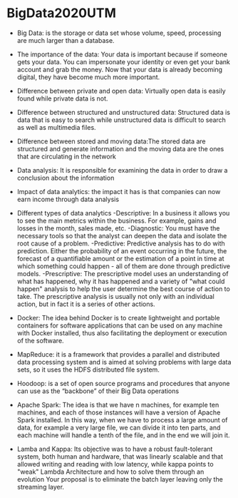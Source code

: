 # BigData2020UTM

+ Big Data: is the storage or data set whose volume, speed, processing are much larger than a database.

+ The importance of the data: Your data is important because if someone gets your data. You can impersonate your identity or even get your bank account and grab the money. Now that your data is already becoming digital, they have become much more important.

+ Difference between private and open data: Virtually open data is easily found while private data is not.

+ Difference between structured and unstructured data: Structured data is data that is easy to search while unstructured data is difficult to search as well as multimedia files.

+ Difference between stored and moving data:The stored data are structured and generate information and the moving data are the ones that are circulating in the network

+ Data analysis: It is responsible for examining the data in order to draw a conclusion about the information

+ Impact of data analytics: the impact it has is that companies can now earn income through data analysis

+ Different types of data analytics
-Descriptive: In a business it allows you to see the main metrics within the business. For example, gains and losses in the month, sales made, etc.
-Diagnostic: You must have the necessary tools so that the analyst can deepen the data and isolate the root cause of a problem.
-Predictive: Predictive analysis has to do with prediction. Either the probability of an event occurring in the future, the forecast of a quantifiable amount or the estimation of a point in time at which something could happen - all of them are done through predictive models.
-Prescriptive: The prescriptive model uses an understanding of what has happened, why it has happened and a variety of "what could happen" analysis to help the user determine the best course of action to take. The prescriptive analysis is usually not only with an individual action, but in fact it is a series of other actions.


+ Docker: The idea behind Docker is to create lightweight and portable containers for software applications that can be used on any machine with Docker installed, thus also facilitating the deployment or execution of the software.

+ MapReduce: it is a framework that provides a parallel and distributed data processing system and is aimed at solving problems with large data sets, so it uses the HDFS distributed file system.

+ Hoodoop: is a set of open source programs and procedures that anyone can use as the “backbone” of their Big Data operations

+ Apache Spark: The idea is that we have n machines, for example ten machines, and each of those instances will have a version of Apache Spark installed. In this way, when we have to process a large amount of data, for example a very large file, we can divide it into ten parts, and each machine will handle a tenth of the file, and in the end we will join it.

+ Lamba and Kappa: Its objective was to have a robust fault-tolerant system, both human and hardware, that was linearly scalable and that allowed writing and reading with low latency, while kappa points to "weak" Lambda Architecture and how to solve them through an evolution Your proposal is to eliminate the batch layer leaving only the streaming layer.


